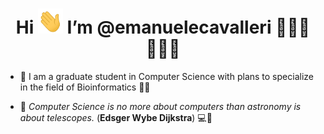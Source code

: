 <h1 align="center"> Hi <img src="https://raw.githubusercontent.com/ABSphreak/ABSphreak/master/gifs/Hi.gif" width="40px" height="40px" /> I’m @emanuelecavalleri 👨🏻‍🎓🙋🏻‍♂️ </h1>

- 👀 I am a graduate student in Computer Science with plans to specialize in the field of Bioinformatics 🧬🌱 

- 💬 *Computer Science is no more about computers than astronomy is about telescopes.* (**Edsger Wybe Dijkstra**) 💻🔭

<!---
emanuelecavalleri/emanuelecavalleri is a ✨ special ✨ repository because its `README.md` (this file) appears on your GitHub profile.
You can click the Preview link to take a look at your changes.
--->
